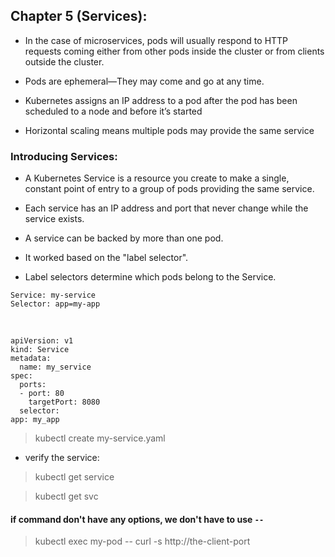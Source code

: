 
## Chapter 5 (Services):

- In the case of microservices, pods will usually respond to HTTP requests coming either from other pods inside the cluster or from clients outside the cluster.

- Pods are ephemeral—They may come and go at any time.
                                                                   
- Kubernetes assigns an IP address to a pod after the pod has been scheduled to a node and before it’s started

- Horizontal scaling means multiple pods may provide the same service

### Introducing Services:

- A Kubernetes Service is a resource you create to make a single, constant point of entry to a group of pods providing the same service.

- Each service has an IP address and port that never change while the service exists.

- A service can be backed by more than one pod.

- It worked based on the "label selector".

- Label selectors determine which pods belong to the Service.


```
Service: my-service
Selector: app=my-app
```

<br>

```
apiVersion: v1
kind: Service
metadata:
  name: my_service
spec:
  ports:
  - port: 80
    targetPort: 8080
  selector:
app: my_app
```

> kubectl create my-service.yaml

- verify the service:

> kubectl get service

> kubectl get svc

#### if command don't have any options, we don't have to use `--`
> kubectl exec my-pod -- curl -s http://the-client-port






